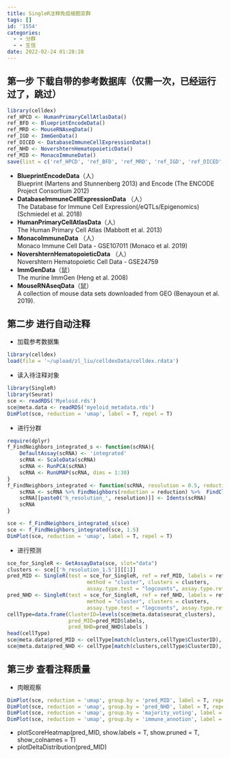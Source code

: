 ```yaml
---
title: SingleR注释免疫细胞亚群
tags: []
id: '1554'
categories:
  - - 分群
  - - 生信
date: 2022-02-24 01:28:28
---
```


## 第一步 下载自带的参考数据库（仅需一次，已经运行过了，跳过）

```r
library(celldex)
ref_HPCD <- HumanPrimaryCellAtlasData() 
ref_BFD <- BlueprintEncodeData() 
ref_MRD <- MouseRNAseqData() 
ref_IGD <- ImmGenData() 
ref_DICED <- DatabaseImmuneCellExpressionData() 
ref_NHD <- NovershternHematopoieticData() 
ref_MID <- MonacoImmuneData()
save(list = c('ref_HPCD', 'ref_BFD', 'ref_MRD', 'ref_IGD', 'ref_DICED', 'ref_NHD', 'ref_MID'), file = '~/upload/zl_liu/celldexData/celldex.rdata')
```

*   **BlueprintEncodeData**（人）   
    Blueprint (Martens and Stunnenberg 2013) and Encode (The ENCODE Project Consortium 2012)
*   **DatabaseImmuneCellExpressionData** （人）  
    The Database for Immune Cell Expression(/eQTLs/Epigenomics)(Schmiedel et al. 2018)
*   **HumanPrimaryCellAtlasData**（人）  
    The Human Primary Cell Atlas (Mabbott et al. 2013)
*   **MonacoImmuneData** （人）  
    Monaco Immune Cell Data - GSE107011 (Monaco et al. 2019)
*   **NovershternHematopoieticData** （人）  
    Novershtern Hematopoietic Cell Data - GSE24759
*   **ImmGenData**（鼠）  
    The murine ImmGen (Heng et al. 2008)
*   **MouseRNAseqData**（鼠）  
    A collection of mouse data sets downloaded from GEO (Benayoun et al. 2019).

## 第二步 进行自动注释

*   加载参考数据集

```r
library(celldex)
load(file = '~/upload/zl_liu/celldexData/celldex.rdata')
```

*   读入待注释对象

```r
library(SingleR)
library(Seurat)
sce <- readRDS('Myeloid.rds')
sce@meta.data <- readRDS('myeloid_metadata.rds')
DimPlot(sce, reduction = 'umap', label = T, repel = T)
```

*   进行分群

```r
require(dplyr)
f_FindNeighbors_integrated_s <- function(scRNA){
    DefaultAssay(scRNA) <- 'integrated'
    scRNA <- ScaleData(scRNA)
    scRNA <- RunPCA(scRNA)
    scRNA <- RunUMAP(scRNA, dims = 1:30)
}
f_FindNeighbors_integrated <- function(scRNA, resolution = 0.5, reduction='pca'){
    scRNA <- scRNA %>% FindNeighbors(reduction = reduction) %>%  FindClusters(resolution = resolution)
    scRNA[[paste0('h_resolution_', resolution)]] <- Idents(scRNA)
    scRNA
}
```

```r
sce <- f_FindNeighbors_integrated_s(sce)
sce <- f_FindNeighbors_integrated(sce, 1.5)
DimPlot(sce, reduction = 'umap', label = T, repel = T)
```

*   进行预测

```r
sce_for_SingleR <- GetAssayData(sce, slot="data")
clusters <- sce[['h_resolution_1.5']][[1]]
pred_MID <- SingleR(test = sce_for_SingleR, ref = ref_MID, labels = ref_MID$label.main,
                          method = "cluster", clusters = clusters, 
                          assay.type.test = "logcounts", assay.type.ref = "logcounts")
pred_NHD <- SingleR(test = sce_for_SingleR, ref = ref_NHD, labels = ref_NHD$label.main,
                          method = "cluster", clusters = clusters, 
                          assay.type.test = "logcounts", assay.type.ref = "logcounts")
cellType=data.frame(ClusterID=levels(sce@meta.data$seurat_clusters),
                    pred_MID=pred_MID$labels,
                    pred_NHD=pred_NHD$labels )
head(cellType)
sce@meta.data$pred_MID <- cellType[match(clusters,cellType$ClusterID), 'pred_MID']
sce@meta.data$pred_NHD <- cellType[match(clusters,cellType$ClusterID), 'pred_NHD']
```

## 第三步 查看注释质量

*   肉眼观察

```r
DimPlot(sce, reduction = 'umap', group.by = 'pred_MID', label = T, repel = T)
DimPlot(sce, reduction = 'umap', group.by = 'pred_NHD', label = T, repel = T)
DimPlot(sce, reduction = 'umap', group.by = 'majority_voting', label = T, repel = T)
DimPlot(sce, reduction = 'umap', group.by = 'immune_annotion', label = T, repel = T)
```

*   plotScoreHeatmap(pred\_MID, show.labels = T, show.pruned = T, show\_colnames = T)
*   plotDeltaDistribution(pred\_MID)